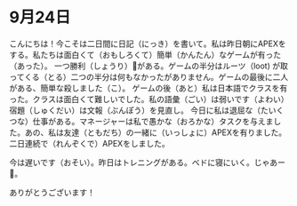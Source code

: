 # 9月24日

こんにちは！今こそは二日間に日記（にっき）を書いて。私は昨日朝にAPEXをする。私たちは面白くて（おもしろくて）簡単（かんたん）なゲームが有った（あった）。
一つ勝利（しょうり）🏅がある。ゲームの半分はルーツ（loot) が取ってくる（とる）二つの半分は何もなかったがありません。ゲームの最後に二人がある、簡単な殺しました（こ）。
ゲームの後（あと）私は日本語でクラスを有った。クラスは面白くて難しいでした。私の語彙（ごい）は弱いです（よわい）宿題（しゅくだい）は文報（ぶんぽう）を見直し。
今日に私は退屈な（たいくつな）仕事がある。マネージャーは私で愚かな（おろかな）タスクを与えました。あの、私は友達（ともだち）の一緒に（いっしょに）APEXを有りました。
二日連続で（れんぞくで）APEXをしました。

今は遅いです（おそい）。昨日はトレニングがある。ベドに寝にいく。じゃあー👋。

ありがとうございます！


